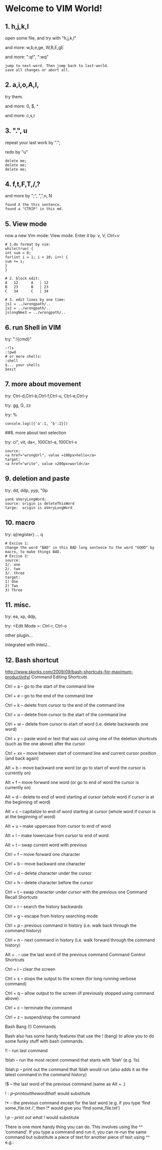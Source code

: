 # Welcome to VIM World!

## 1. h,j,k,l
open some file, and try with "h,j,k,l"

and more: w,b,e,ge, W,B,E,gE

and more: ":q!", ":wq"

	jump to next-word. Then jump back to last-world.
	save all changes or abort all.

## 2. a,i,o,A,I,

try them.

and more:  0, $, ^

and more: c,s,r


## 3. ".", u

repeat your last work by ".";

redo by "u"

	delete me;
	delete me;
	delete me;

## 4. f,t,F,T,/,?

and more  by ";", ",",n, N

	found X the this sentence.
	found a "CTRIP" in this md.

## 5.  View mode 

now a new Vim  mode: View mode. Enter it by: v, V, Ctrl+v

	# 1.do format by vim:
	while(true) {
	int sum = 0;
	for(int i = 1; i < 10; i++) {
	sum += i;
	}
	}
		
	# 2. block edit:
	A	12		A	| 12
	B	23		B	| 23	
	C	34		C	| 34
		
	# 3. edit lines by one time:
	js1 = ../wrongpath/..
	js2 = ../wrongpath/..
	jslongNme3 = ../wrongpath/..

## 6. run Shell in VIM

try: ":!{cmd}"
	
	:!ls
	:!pwd
	# or more shells:
	:shell
	$... your shells
	$exit
	
## 7. more about movement

try: Ctrl-d,Ctrl-b,Ctrl-f,Ctrl-u, Ctrl-e,Ctrl-y

try: gg, G, zz

try: %
	
	console.log([{'a':1, 'b':2}])

##8. more about text selection

try: ci", vit, da<, 100Ctrl-a, 100Ctrl-x

	source:
	<a href="wrongUrl", value =100px>hello</a>	
	target:
	<a href="write", value =200px>world</a>

## 9. deletion and paste

try: dd, ddp, yyp, "0p

	yank aVeryLongWord;
	source: origin is deleteThisWord
	targe:  origin is aVeryLongWord

## 10. macro
try: q{register} ... q
	
	# Excise 1:
	change the word "BAD" in this BAD long sentence to the word "GOOD" by macro, to make things BAD.
	# Excise 2:
	source:
	1/. one
	2/. two
	3/. three
	target:
	1) One
	2) Two
	3) Three
	
## 11. misc.

try: ea, xp, ddp, 

try: <Edit Mode \>: Ctrl-r, Ctrl-o

other plugin...

integrated with IntelJ...

## 12. Bash shortcut

http://www.skorks.com/2009/09/bash-shortcuts-for-maximum-productivity/
Command Editing Shortcuts

Ctrl + a – go to the start of the command line

Ctrl + e – go to the end of the command line

Ctrl + k – delete from cursor to the end of the command line

Ctrl + u – delete from cursor to the start of the command line

Ctrl + w – delete from cursor to start of word (i.e. delete backwards one word)

Ctrl + y – paste word or text that was cut using one of the deletion shortcuts (such as the one above) after the
cursor

Ctrl + xx – move between start of command line and current cursor position (and back again)

Alt + b – move backward one word (or go to start of word the cursor is currently on)

Alt + f – move forward one word (or go to end of word the cursor is currently on)

Alt + d – delete to end of word starting at cursor (whole word if cursor is at the beginning of word)

Alt + c – capitalize to end of word starting at cursor (whole word if cursor is at the beginning of word)

Alt + u – make uppercase from cursor to end of word

Alt + l – make lowercase from cursor to end of word

Alt + t – swap current word with previous

Ctrl + f – move forward one character

Ctrl + b – move backward one character

Ctrl + d – delete character under the cursor

Ctrl + h – delete character before the cursor

Ctrl + t – swap character under cursor with the previous one
Command Recall Shortcuts

Ctrl + r – search the history backwards

Ctrl + g – escape from history searching mode

Ctrl + p – previous command in history (i.e. walk back through the command history)

Ctrl + n – next command in history (i.e. walk forward through the command history)

Alt + . – use the last word of the previous command
Command Control Shortcuts


Ctrl + l – clear the screen

Ctrl + s – stops the output to the screen (for long running verbose command)

Ctrl + q – allow output to the screen (if previously stopped using command above)

Ctrl + c – terminate the command

Ctrl + z – suspend/stop the command

Bash Bang (!) Commands

Bash also has some handy features that use the ! (bang) to allow you to do some funky stuff with bash commands.

!! - run last command

!blah – run the most recent command that starts with ‘blah’ (e.g. !ls)

!blah:p – print out the command that !blah would run (also adds it as the latest command in the command history)

!$ – the last word of the previous command (same as Alt + .)

!$:p – print out the word that !$ would substitute

!* – the previous command except for the last word (e.g. if you type ‘find some_file.txt /‘, then !* would give you ‘find some_file.txt‘)

!*:p – print out what !* would substitute

There is one more handy thing you can do. This involves using the ^^ ‘command’. If you type a command and run it, you can re-run the same command but substitute a piece of text for another piece of text using ^^ e.g.:
	
